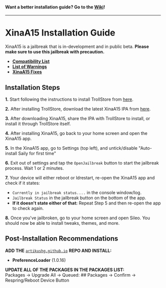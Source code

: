 #### Want a better installation guide? Go to the [Wiki](https://github.com/NotDarkn/XinaA15/wiki/Installation)!
***
# XinaA15 Installation Guide
XinaA15 is a jailbreak that is in-development and in public beta. **Please make sure to use this jailbreak with precaution.**

- [**Compatibility List**](https://github.com/NotDarkn/XinaA15/wiki/Compatibility)
- [**List of Warnings**](https://github.com/NotDarkn/XinaA15/wiki/Warnings)
- [**XinaA15 Fixes**](https://github.com/NotDarkn/XinaA15/wiki/Fixes)

## Installation Steps
**1.** Start following the instructions to install TrollStore from [here](https://github.com/opa334/TrollStore/blob/main/install_trollhelperota_ios15.md).

**2.** After installing TrollStore, download the latest XinaA15 IPA from [here](https://github.com/NotDarkn/XinaA15/releases).

**3.** After downloading XinaA15, share the IPA with TrollStore to install, or install it through TrollStore itself.

**4.** After installing XinaA15, go back to your home screen and open the XinaA15 app.

**5.** In the XinaA15 app, go to Settings (top left), and untick/disable "Auto-install Saily for first time"

**6.** Exit out of settings and tap the `OpenJailbreak` button to start the jailbreak process. Wait 1 or 2 minutes.

**7.** Your device will either reboot or ldrestart, re-open the XinaA15 app and check if it states:
- `Currently in jailbreak status....` in the console window/log.
- `Jailbreak Status` in the jailbreak button on the bottom of the app.
- **If it doesn't state either of that:** Repeat Step 5 and then re-open the app to check again.

**8.** Once you've jailbroken, go to your home screen and open Sileo. You should now be able to install tweaks, themes, and more.

## Post-Installation Recommendations

**ADD THE** [`artikushg.github.io`](https://artikushg.github.io) **REPO AND INSTALL:**
- **PreferenceLoader** (1.0.16)

**UPDATE ALL OF THE PACKAGES IN THE PACKAGES LIST:** <br />
Packages → Upgrade All → Queued: ## Packages → Confirm  → Respring/Reboot Device Button
